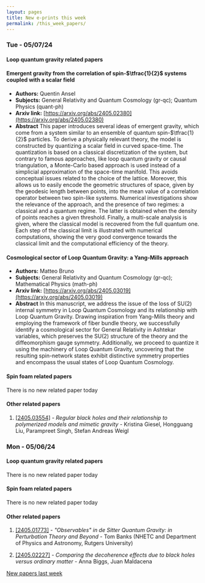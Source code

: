 ```yaml
---
layout: pages
title: New e-prints this week
permalink: /this_week_papers/
---
```




### Tue - 05/07/24

#### Loop quantum gravity related papers

#### **Emergent gravity from the correlation of spin-$\tfrac{1}{2}$ systems  coupled with a scalar field**
 - **Authors:** Quentin Ansel
 - **Subjects:** General Relativity and Quantum Cosmology (gr-qc); Quantum Physics (quant-ph)
 - **Arxiv link:** [https://arxiv.org/abs/2405.02380](https://arxiv.org/abs/2405.02380)
 - **Abstract**
 This paper introduces several ideas of emergent gravity, which come from a system similar to an ensemble of quantum spin-$\tfrac{1}{2}$ particles. To derive a physically relevant theory, the model is constructed by quantizing a scalar field in curved space-time. The quantization is based on a classical discretization of the system, but contrary to famous approaches, like loop quantum gravity or causal triangulation, a Monte-Carlo based approach is used instead of a simplicial approximation of the space-time manifold. This avoids conceptual issues related to the choice of the lattice. Moreover, this allows us to easily encode the geometric structures of space, given by the geodesic length between points, into the mean value of a correlation operator between two spin-like systems. Numerical investigations show the relevance of the approach, and the presence of two regimes: a classical and a quantum regime. The latter is obtained when the density of points reaches a given threshold. Finally, a multi-scale analysis is given, where the classical model is recovered from the full quantum one. Each step of the classical limit is illustrated with numerical computations, showing the very good convergence towards the classical limit and the computational efficiency of the theory. 

#### **Cosmological sector of Loop Quantum Gravity: a Yang-Mills approach**
 - **Authors:** Matteo Bruno
 - **Subjects:** General Relativity and Quantum Cosmology (gr-qc); Mathematical Physics (math-ph)
 - **Arxiv link:** [https://arxiv.org/abs/2405.03019](https://arxiv.org/abs/2405.03019)
 - **Abstract**
 In this manuscript, we address the issue of the loss of SU(2) internal symmetry in Loop Quantum Cosmology and its relationship with Loop Quantum Gravity. Drawing inspiration from Yang-Mills theory and employing the framework of fiber bundle theory, we successfully identify a cosmological sector for General Relativity in Ashtekar variables, which preserves the SU(2) structure of the theory and the diffeomorphism gauge symmetry. Additionally, we proceed to quantize it using the machinery of Loop Quantum Gravity, uncovering that the resulting spin-network states exhibit distinctive symmetry properties and encompass the usual states of Loop Quantum Cosmology. 

#### Spin foam related papers

There is no new related paper today 



#### Other related papers

1. [[2405.03554]](https://arxiv.org/abs/2405.03554) - *Regular black holes and their relationship to polymerized models and  mimetic gravity* - Kristina Giesel, Hongguang Liu, Parampreet Singh, Stefan Andreas Weigl



### Mon - 05/06/24

#### Loop quantum gravity related papers

There is no new related paper today 

#### Spin foam related papers

There is no new related paper today 



#### Other related papers

1. [[2405.01773]](https://arxiv.org/abs/2405.01773) - *"Observables" in de Sitter Quantum Gravity: in Perturbation Theory and  Beyond* - Tom Banks (NHETC and Department of Physics and Astronomy, Rutgers University)

1. [[2405.02227]](https://arxiv.org/abs/2405.02227) - *Comparing the decoherence effects due to black holes versus ordinary  matter* - Anna Biggs, Juan Maldacena






[New papers last week]({{site.url}}/archived/weekly/pre-prints/2024/05/06/archived_weekly_papers.html)